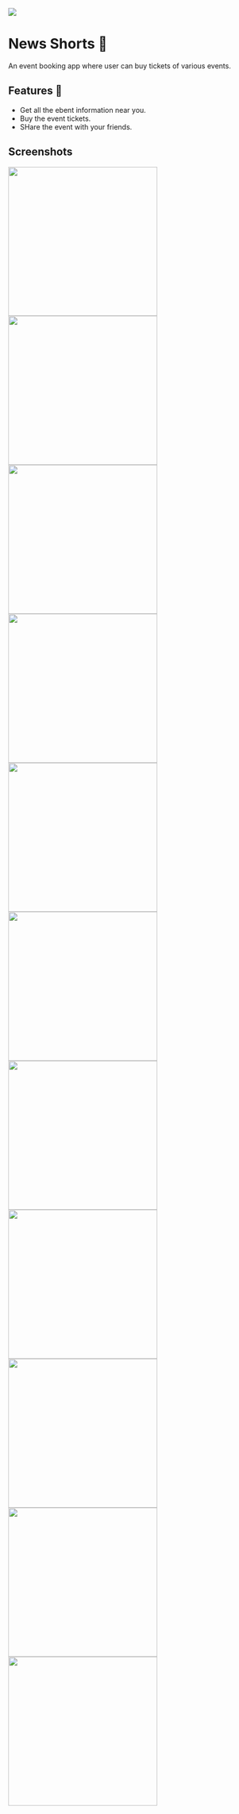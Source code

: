 ![](./Assets/header.png)

# News Shorts 📄 

An event booking app where user can buy tickets of various events.


## Features 🚀

- Get all the ebent information near you.
- Buy the event tickets.
- SHare the event with your friends.


## Screenshots 

<p float="left">
  <img src="/assets/github_ss/Screenshot_1732362252.png" width="300" />

  <img src="/assets/github_ss/Screenshot_1732362261.png" width="300" />

  <img src="/assets/github_ss/Screenshot_1732362267.png" width="300" />

  <img src="/assets/github_ss/Screenshot_1732362290.png" width="300" />

  <img src="/assets/github_ss/Screenshot_1732362314.png" width="300" />

  <img src="/assets/github_ss/Screenshot_1732362319.png" width="300" />

  <img src="/assets/github_ss/Screenshot_1732362323.png" width="300" />

  <img src="/assets/github_ss/Screenshot_1732362354.png" width="300" />

  <img src="/assets/github_ss/Screenshot_1732362356.png" width="300" />

  <img src="/assets/github_ss/Screenshot_1732362364.png" width="300" />

  <img src="/assets/github_ss/Screenshot_1732362368.png" width="300" />